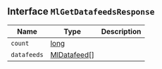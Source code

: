 ## Interface `MlGetDatafeedsResponse`

| Name | Type | Description |
| - | - | - |
| `count` | [long](./long.md) | &nbsp; |
| `datafeeds` | [MlDatafeed](./MlDatafeed.md)[] | &nbsp; |
